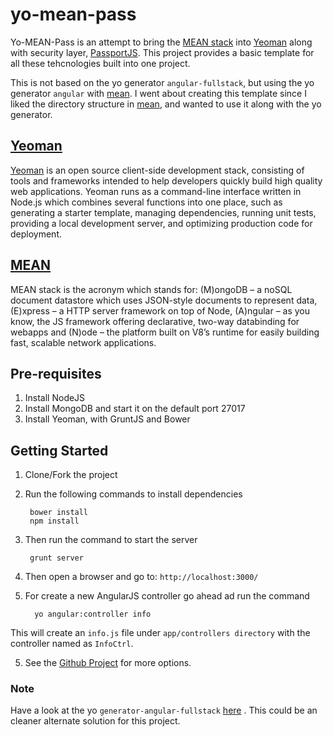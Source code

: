 yo-mean-pass
============

Yo-MEAN-Pass is an attempt to bring the [MEAN stack](http://blog.mongodb.org/post/49262866911/the-mean-stack-mongodb-expressjs-angularjs-and) into [Yeoman](http://yeoman.io/) along with security layer, [PassportJS](http://passportjs.org/). This project provides a basic template for all these tehcnologies built into one project.

This is not based on the yo generator `angular-fullstack`, but using the yo generator `angular` with [mean](https://github.com/linnovate/mean). I went about creating this template since I liked the directory structure in [mean](https://github.com/linnovate/mean), and wanted to use it along with the yo generator.

## [Yeoman](http://yeoman.io/) ##

[Yeoman](http://yeoman.io/) is an open source client-side development stack, consisting of tools and frameworks intended to help developers quickly build high quality web applications. Yeoman runs as a command-line interface written in Node.js which combines several functions into one place, such as generating a starter template, managing dependencies, running unit tests, providing a local development server, and optimizing production code for deployment.

## [MEAN](http://www.mean.io/#!/) ##

MEAN stack is the acronym which stands for: (M)ongoDB – a noSQL document datastore which uses JSON-style documents to represent data, (E)xpress – a HTTP server framework on top of Node, (A)ngular – as you know, the JS framework offering declarative, two-way databinding for webapps and (N)ode – the platform built on V8’s runtime for easily building fast, scalable network applications.

## Pre-requisites ##

1. Install NodeJS
2. Install MongoDB and start it on the default port 27017
3. Install Yeoman, with GruntJS and Bower

## Getting Started ##


1. Clone/Fork the project
2. Run the following commands to install dependencies

    	bower install
		npm install

3. Then run the command to start the server


		grunt server

3. Then open a browser and go to: `http://localhost:3000/`
4. For create a new AngularJS controller go ahead ad run the command

 		 yo angular:controller info
This will create an `info.js` file under `app/controllers directory` with the controller named as `InfoCtrl`.

5. See the [Github Project](https://github.com/yeoman/generator-angular) for more options.


### Note ###

Have a look at the yo `generator-angular-fullstack` [here](https://github.com/DaftMonk/generator-angular-fullstack) . This could be an cleaner alternate solution for this project. 